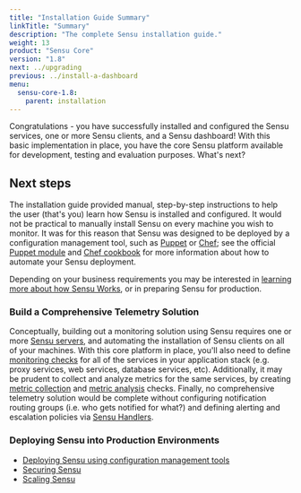 ```yaml
---
title: "Installation Guide Summary"
linkTitle: "Summary"
description: "The complete Sensu installation guide."
weight: 13
product: "Sensu Core"
version: "1.8"
next: ../upgrading
previous: ../install-a-dashboard
menu:
  sensu-core-1.8:
    parent: installation
---
```


Congratulations - you have successfully installed and configured the Sensu
services, one or more Sensu clients, and a Sensu dashboard! With this basic
implementation in place, you have the core Sensu platform available for
development, testing and evaluation purposes. What's next?

## Next steps

The installation guide provided manual, step-by-step instructions to help the
user (that's you) learn how Sensu is installed and configured. It would not be
practical to manually install Sensu on every machine you wish to monitor. It was
for this reason that Sensu was designed to be deployed by a configuration
management tool, such as [Puppet][1] or [Chef][2]; see the official [Puppet
module][3] and [Chef cookbook][4] for more information about how to automate
your Sensu deployment.

Depending on your business requirements you may be interested in [learning more
about how Sensu Works][5], or in preparing Sensu for production.

### Build a Comprehensive Telemetry Solution

Conceptually, building out a monitoring solution using Sensu requires one or
more [Sensu servers][6], and automating the installation of Sensu
clients on all of your machines. With this core platform in place, you'll also
need to define [monitoring checks][7] for all of the services in your
application stack (e.g. proxy services, web services, database services, etc).
Additionally, it may be prudent to collect and analyze metrics for the same
services, by creating [metric collection][8] and [metric analysis][9] checks.
Finally, no comprehensive telemetry solution would be complete without
configuring notification routing groups (i.e. who gets notified for what?) and
defining alerting and escalation policies via [Sensu Handlers][10].

### Deploying Sensu into Production Environments

- [Deploying Sensu using configuration management tools][14]
- [Securing Sensu][12]
- [Scaling Sensu][13]

[1]:  http://puppet.com
[2]:  http://www.chef.io
[3]:  https://github.com/sensu/sensu-puppet
[4]:  https://github.com/sensu/sensu-chef
[5]:  ../../guides/overview
[6]:  #scaling-sensu
[7]:  ../../guides/intro-to-checks
[8]:  ../../guides/intro-to-checks#create-a-metric-collection-check
[9]:  ../../guides/intro-to-checks#create-a-metric-analysis-check
[10]: ../../guides/intro-to-handlers
[11]: https://helpdesk.sensuapp.com
[12]: ../../guides/securing-sensu
[13]: ../../guides/scaling-overview
[14]: ../configuration-management
